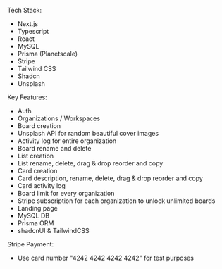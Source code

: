 Tech Stack:
- Next.js
- Typescript
- React
- MySQL
- Prisma (Planetscale)
- Stripe
- Tailwind CSS
- Shadcn
- Unsplash

Key Features:
- Auth 
- Organizations / Workspaces
- Board creation
- Unsplash API for random beautiful cover images
- Activity log for entire organization
- Board rename and delete
- List creation
- List rename, delete, drag & drop reorder and copy
- Card creation
- Card description, rename, delete, drag & drop reorder and copy
- Card activity log
- Board limit for every organization
- Stripe subscription for each organization to unlock unlimited boards
- Landing page
- MySQL DB
- Prisma ORM
- shadcnUI & TailwindCSS

Stripe Payment:
- Use card number "4242 4242 4242 4242" for test purposes